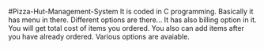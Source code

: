 #Pizza-Hut-Management-System
It is coded in C programming.
Basically it has menu in there.
Different options are there...
It has also billing option in it.
You will get total cost of items you ordered.
You also can add items after you have already ordered.
 Various options are avaiable.
